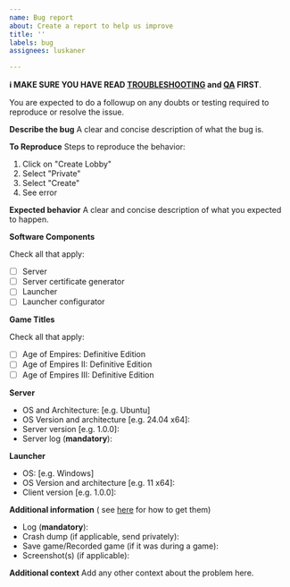 ```yaml
---
name: Bug report
about: Create a report to help us improve
title: ''
labels: bug
assignees: luskaner

---
```


**ℹ️ MAKE SURE YOU HAVE READ [TROUBLESHOOTING](https://github.com/luskaner/ageLANServer/wiki/Troubleshooting)
and [QA](https://github.com/luskaner/ageLANServer/wiki/Questions-and-Answers-(QA)) FIRST**.

You are expected to do a followup on any doubts or testing required to reproduce or resolve the issue.

**Describe the bug**
A clear and concise description of what the bug is.

**To Reproduce**
Steps to reproduce the behavior:

1. Click on "Create Lobby"
2. Select "Private"
3. Select "Create"
4. See error

**Expected behavior**
A clear and concise description of what you expected to happen.

**Software Components**

Check all that apply:

- [ ] Server
- [ ] Server certificate generator
- [ ] Launcher
- [ ] Launcher configurator

**Game Titles**

Check all that apply:

- [ ] Age of Empires: Definitive Edition
- [ ] Age of Empires II: Definitive Edition
- [ ] Age of Empires III: Definitive Edition

**Server**

- OS and Architecture: [e.g. Ubuntu]
- OS Version and architecture [e.g. 24.04 x64]:
- Server version [e.g. 1.0.0]:
- Server log (**mandatory**):

**Launcher**

- OS: [e.g. Windows]
- OS Version and architecture [e.g. 11 x64]:
- Client version [e.g. 1.0.0]:

**Additional information** (
see [here](https://support.ageofempires.com/hc/en-us/articles/360052281552-How-to-find-information-for-troubleshooting-with-Support)
for how to get them)

- Log (**mandatory**):
- Crash dump (if applicable, send privately):
- Save game/Recorded game (if it was during a game):
- Screenshot(s) (if applicable):

**Additional context**
Add any other context about the problem here.
